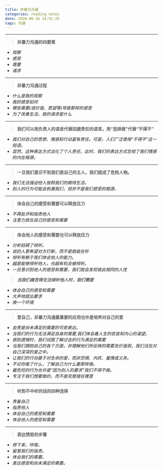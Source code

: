 ```yaml
---
title: 非暴力沟通
categories: reading notes
date: 2020-06-26 14:51:25
tags: 沟通
---
```


---
>**非暴力沟通的四要素**
- *观察*  
- *感受*  
- *需要*  
- *请求*

---

>**非暴力沟通过程**
- *什么是我的观察*
- *我的感受如何*
- *哪些需要(或价值、愿望等)导致那样的感受*
- *为了改善生活。我的请求是什么*

---
<!-- more -->

>**我们可以用负责人的语音代替回避责任的语言。用“选择做”代替“不得不”**
 - *我们对自己的思想、情感和行动富有责任。可是，人们广泛使用“不得不”这一短语。*
 - *显然，这种表达方式淡化了个人责任。此时，我们的表达方式忽视了我们情感的内在根源。*

---

>**一旦我们意识不到我们是自己的主人，我们就成了危险人物。**  
- *我们无法强迫他人按照我们的期待生活。*
- *别人的行为可能会刺激我们，但并不是我们感受的根源。*

---

>**体会自己的感受和需要可以释放压力**
- *不再批评和指责他人*
- *注意力放在自己的感受和需要*

---

>**体会他人的感受和需要也可以释放压力**
- *分析妨碍了倾听。*
- *说的人更希望对方打断，而不是假装在听*
- *倾听有赖于我们体会他人的能力。*
- *越是能够倾听他人，也越有机会被倾听。*
- *一旦意识到他人的感受和需要，我们就会发现彼此相同的人性*

>***当我们痛苦得无法倾听他人时，我们需要***
- *体会自己的感受和需要*
- *大声地提出要求*
- *换一个环境*

---

>**爱自己，非暴力沟通最重要的应用也许是培养对自己的爱**
- *自责是尚未满足的需要的可悲表达。*
- *当我们的行为无法满足自身的需要,我们体会着人生的悲哀和内心的渴望。*
- *感到遗憾时，我们试图了解过去的行为满足的需要*
- *当我们拥抱自己的各个方面，并理解他们所反映的需要及价值观，我们活在对自己深深的爱之中。*
- *让我们的行动基于对生命的爱，而非恐惧、内疚、羞愧或义务。*
- *不论你做了什么，了解自己为什么要那样做。*
- *最危险的行为也许是“因为别人的要求”我们不得不做。*
- *专注于我们想要做的，而不是究竟错在哪里*

---

>**听到不中听的话的四种选择**
- *责备自己* 
- *指责他人*
- *体会自己的感受和需要*
- *体会他人的感受和需要*

---

>**表达愤怒的步骤**
- *停下来，呼吸。*
- *留意我们的指责。*
- *体会我们的需要。*
- *表达感受和尚未满足的需要。*


